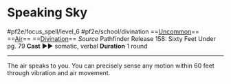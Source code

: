 # Speaking Sky
#pf2e/focus_spell/level_6 #pf2e/school/divination 
==[Uncommon](Uncommon.md)== ==[Air](Air.md)== ==[Divination](Divination.md)==
*Source* Pathfinder Release 158: Sixty Feet Under pg. 79
**Cast** ►► somatic, verbal
**Duration** 1 round

---
The air speaks to you. You can precisely sense any motion within 60 feet through vibration and air movement.